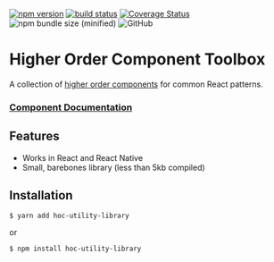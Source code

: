 [![npm version](https://badge.fury.io/js/hoc-toolbox.svg)](https://badge.fury.io/js/hoc-toolbox)
[![build status](https://app.codeship.com/projects/e39522f0-9f1e-0136-6e41-628a1fa699e3/status?branch=master)](https://app.codeship.com/projects/306382)
[![Coverage Status](https://coveralls.io/repos/github/mattfwood/hoc-toolbox/badge.svg?branch=master)](https://coveralls.io/github/mattfwood/hoc-toolbox?branch=master)
![npm bundle size (minified)](https://img.shields.io/bundlephobia/min/hoc-toolbox.svg)
![GitHub](https://img.shields.io/github/license/mattfwood/hoc-toolbox.svg)



# Higher Order Component Toolbox

A collection of [higher order components](https://reactjs.org/docs/higher-order-components.html) for common React patterns.

### [Component Documentation](https://mattfwood.github.io/hoc-toolbox/)

## Features

- Works in React and React Native
- Small, barebones library (less than 5kb compiled)

## Installation

```
$ yarn add hoc-utility-library
```
or
```
$ npm install hoc-utility-library
```